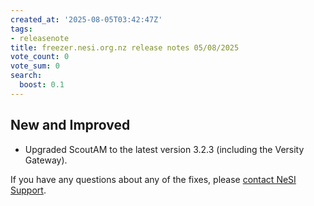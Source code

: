 ```yaml
---
created_at: '2025-08-05T03:42:47Z'
tags:
- releasenote
title: freezer.nesi.org.nz release notes 05/08/2025
vote_count: 0
vote_sum: 0
search:
  boost: 0.1
---
```


## New and Improved

- Upgraded ScoutAM to the latest version 3.2.3 (including the Versity Gateway).  
  
If you have any questions about any of the fixes,
please [contact NeSI Support](mailto:support@nesi.org.nz "mailto:support@nesi.org.nz").

